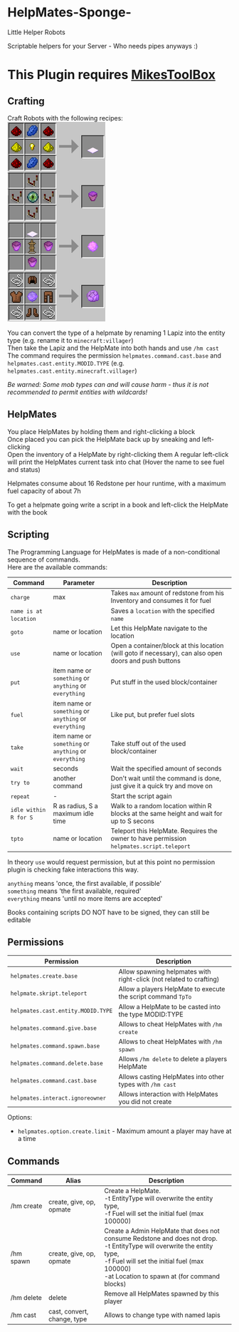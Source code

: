 # HelpMates-Sponge-
Little Helper Robots

Scriptable helpers for your Server - Who needs pipes anyways :)

# This Plugin requires [MikesToolBox](https://github.com/DosMike/MikesToolBox-Sponge-)

## Crafting

Craft Robots with the following recipes:  
![Fancy Image](https://raw.githubusercontent.com/DosMike/HelpMates-Sponge-/master/hm-crafting.png "Fancy Crafting Image")

You can convert the type of a helpmate by renaming 1 Lapiz into the entity type (e.g. rename it to `minecraft:villager`)   
Then take the Lapiz and the HelpMate into both hands and use `/hm cast`   
The command requires the permission `helpmates.command.cast.base` and `helpmates.cast.entity.MODID.TYPE` (e.g. `helpmates.cast.entity.minecraft.villager`)

*Be warned: Some mob types can and will cause harm - thus it is not recommended to permit entities with wildcards!*

## HelpMates

You place HelpMates by holding them and right-clicking a block   
Once placed you can pick the HelpMate back up by sneaking and left-clicking   
Open the inventory of a HelpMate by right-clicking them
A regular left-click will print the HelpMates current task into chat (Hover the name to see fuel and status)

Helpmates consume about 16 Redstone per hour runtime, with a maximum fuel capacity of about 7h

To get a helpmate going write a script in a book and left-click the HelpMate with the book

## Scripting

The Programming Language for HelpMates is made of a non-conditional sequence of commands.   
Here are the available commands:

| Command | Parameter | Description |
| --- | --- | ---|
| `charge` | max | Takes `max` amount of redstone from his Inventory and consumes it for fuel
| `name is at location` | | Saves a `location` with the specified `name` |
| `goto` | name or location | Let this HelpMate navigate to the location |
| `use` | name or location | Open a container/block at this location (will goto if necessary), can also open doors and push buttons |
| `put` | item name or `something` or `anything` or `everything` | Put stuff in the used block/container |
| `fuel` | item name or `something` or `anything` or `everything` | Like put, but prefer fuel slots |
| `take` | item name or `something` or `anything` or `everything` | Take stuff out of the used block/container |
| `wait` | seconds | Wait the specified amount of seconds |
| `try to` | another command | Don't wait until the command is done, just give it a quick try and move on |
| `repeat` | - | Start the script again |
| `idle within R for S` | R as radius, S a maximum idle time | Walk to a random location within R blocks at the same height and wait for up to S secons |
| `tpto` | name or location | Teleport this HelpMate. Requires the owner to have permission `helpmates.script.teleport` |

In theory `use` would request permission, but at this point no permission plugin is checking fake interactions this way.

`anything` means 'once, the first available, if possible'   
`something` means 'the first available, required'   
`everything` means 'until no more items are accepted'

Books containing scripts DO NOT have to be signed, they can still be editable

## Permissions

| Permission | Description |
| --- | --- |
| `helpmates.create.base` | Allow spawning helpmates with right-click (not related to crafting) |
| `helpmate.skript.teleport` | Allow a players HelpMate to execute the script command `TpTo` |
| `helpmates.cast.entity.MODID.TYPE` | Allow a HelpMate to be casted into the type MODID:TYPE |
| `helpmates.command.give.base` | Allows to cheat HelpMates with `/hm create` |
| `helpmates.command.spawn.base` | Allows to cheat HelpMates with `/hm spawn` |
| `helpmates.command.delete.base` | Allows `/hm delete` to delete a players HelpMate |
| `helpmates.command.cast.base` | Allows casting HelpMates into other types with `/hm cast` |
| `helpmates.interact.ignoreowner` | Allows interaction with HelpMates you did not create |

Options:
* `helpmates.option.create.limit` - Maximum amount a player may have at a time

## Commands

| Command | Alias | Description |
| --- | --- | --- |
| /hm create | create, give, op, opmate | Create a HelpMate.<br>-t EntityType will overwrite the entity type,<br>-f Fuel will set the initial fuel (max 100000) |
| /hm spawn | create, give, op, opmate | Create a Admin HelpMate that does not consume Redstone and does not drop.<br>-t EntityType will overwrite the entity type,<br>-f Fuel will set the initial fuel (max 100000)<br>-at Location to spawn at (for command blocks) |
| /hm delete <Player> | delete | Remove all HelpMates spawned by this player |
| /hm cast | cast, convert, change, type | Allows to change type with named lapis |
